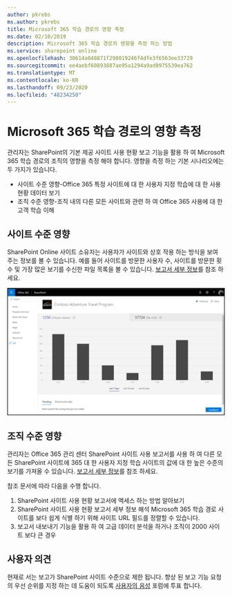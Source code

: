 ```yaml
---
author: pkrebs
ms.author: pkrebs
title: Microsoft 365 학습 경로의 영향 측정
ms.date: 02/10/2019
description: Microsoft 365 학습 경로의 영향을 측정 하는 방법
ms.service: sharepoint online
ms.openlocfilehash: 30614a048871f298019246f4dfe3f6563ee33729
ms.sourcegitcommit: ee4aebf60893887ae95a1294a9ad8975539ea762
ms.translationtype: MT
ms.contentlocale: ko-KR
ms.lasthandoff: 09/23/2020
ms.locfileid: "48234250"
---
```

# <a name="measuring-impact-of-microsoft-365-learning-pathways"></a>Microsoft 365 학습 경로의 영향 측정

관리자는 SharePoint의 기본 제공 사이트 사용 현황 보고 기능을 활용 하 여 Microsoft 365 학습 경로의 조직의 영향을 측정 해야 합니다. 영향을 측정 하는 기본 시나리오에는 두 가지가 있습니다. 
- 사이트 수준 영향-Office 365 특정 사이트에 대 한 사용자 지정 학습에 대 한 사용 현황 데이터 보기 
- 조직 수준 영향-조직 내의 다른 모든 사이트와 관련 하 여 Office 365 사용에 대 한 고객 학습 이해

## <a name="site-level-impact"></a>사이트 수준 영향

SharePoint Online 사이트 소유자는 사용자가 사이트와 상호 작용 하는 방식을 보여 주는 정보를 볼 수 있습니다. 예를 들어 사이트를 방문한 사용자 수, 사이트를 방문한 횟수 및 가장 많은 보기를 수신한 파일 목록을 볼 수 있습니다. [보고서 세부 정보](https://support.office.com/article/view-usage-data-for-your-sharepoint-site-2fa8ddc2-c4b3-4268-8d26-a772dc55779e)를 참조 하세요. 

![cg-measureimpactreport.png](media/cg-measureimpactreport.png)

## <a name="organization-level-impact"></a>조직 수준 영향
관리자는 Office 365 관리 센터 SharePoint 사이트 사용 보고서를 사용 하 여 다른 모든 SharePoint 사이트에 365 대 한 사용자 지정 학습 사이트의 값에 대 한 높은 수준의 보기를 가져올 수 있습니다. [보고서 세부 정보](https://docs.microsoft.com/office365/admin/activity-reports/sharepoint-site-usage?view=o365-worldwide)를 참조 하세요.
 
참조 문서에 따라 다음을 수행 합니다. 
1. SharePoint 사이트 사용 현황 보고서에 액세스 하는 방법 알아보기 
2. SharePoint 사이트 사용 현황 보고서 세부 정보 해석 Microsoft 365 학습 경로 사이트를 보다 쉽게 식별 하기 위해 사이트 URL 필드를 정렬할 수 있습니다. 
3. 보고서 내보내기 기능을 활용 하 여 고급 데이터 분석을 하거나 조직이 2000 사이트 보다 큰 경우 

## <a name="feedback"></a>사용자 의견

현재로 서는 보고가 SharePoint 사이트 수준으로 제한 됩니다. 향상 된 보고 기능 요청의 우선 순위를 지정 하는 데 도움이 되도록 [사용자의 음성](https://go.microsoft.com/fwlink/?linkid=2109552) 포럼에 투표 합니다.   

